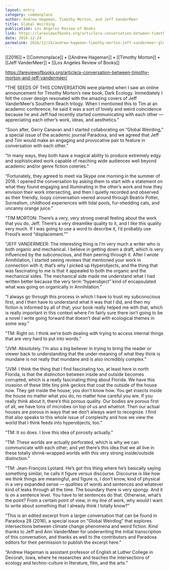 ```yaml
---
layout: entry
category: commonplace
author: Andrew Hageman, Timothy Morton, and Jeff VanderMeer
title: Global Weirding
publication: Los Angeles Review of Books
link: https://lareviewofbooks.org/article/a-conversation-between-timothy-morton-and-jeff-vandermeer/
date: 2016-12-24
permalink: 2016/12/24/andrew-hageman-timothy-morton-jeff-vandermeer-global-weirding
---
```


[[2016]] • [[Commonplace]] • [[Andrew Hageman]] • [[Timothy Morton]] • [[Jeff VanderMeer]] • [[Los Angeles Review of Books]]

https://lareviewofbooks.org/article/a-conversation-between-timothy-morton-and-jeff-vandermeer/

“THE SEEDS OF THIS CONVERSATION were planted when I saw an online announcement for Timothy Morton’s new book, Dark Ecology. Immediately I felt the cover design resonated with the amazing covers of Jeff VanderMeer’s Southern Reach trilogy. When I mentioned this to Tim at an academic conference, he said it was a sort of lovely and weird coincidence because he and Jeff had recently started communicating with each other — appreciating each other’s work, ideas, and aesthetics.”

“Soon after, Gerry Canavan and I started collaborating on “Global Weirding,” a special issue of the academic journal Paradoxa, and we agreed that Jeff and Tim would make an engaging and provocative pair to feature in conversation with each other.”

“In many ways, they both have a magical ability to produce extremely edgy and sophisticated work capable of reaching wide audiences well beyond academic and/or genre fiction coteries.”

“Fortunately, they agreed to meet via Skype one morning in the summer of 2016. I opened the conversation by asking them to start with a statement on what they found engaging and illuminating in the other’s work and how they envision their work intersecting, and then I quietly recorded and observed as their friendly, loopy conversation veered around through Beatrix Potter, Surrealism, childhood experiences with tidal pools, fur-shedding cats, and uncanny orange juice.”

“TIM MORTON: There’s a very, very strong overall feeling about the work that you do, Jeff. There’s a very dreamlike quality to it, and I like this quality very much. If I was going to use a word to describe it, I’d probably use Freud’s word “displacement.””

“JEFF VANDERMEER: The interesting thing is I’m very much a writer who is both organic and mechanical. I believe in getting down a draft, which is very influenced by the subconscious, and then peering through it. After I wrote Annihilation, I started seeing reviews that mentioned your work in connection with it; that’s why I picked up Hyperobjects, and the thing that was fascinating to me is that it appealed to both the organic and the mechanical sides. The mechanical side made me understand what I had written better because the very term “hyperobject” kind of encapsulated what was going on organically in Annihilation.”

“I always go through this process in which I have to trust my subconscious first, and I then have to understand what it was that I did, and then my fiction is informed by all of that; your book really helped me with that, which is really important in this context where I’m fairly sure there isn’t going to be a novel I write going forward that doesn’t deal with ecological themes in some way.”

“TM: Right on. I think we’re both dealing with trying to access internal things that are very hard to put into words.”

“JVM: Absolutely. I’m also a big believer in trying to bring the reader or viewer back to understanding that the under-meaning of what they think is mundane is not really that mundane and is also incredibly complex.”

“JVM: I think the thing that I find fascinating too, at least here in north Florida, is that the distinction between inside and outside becomes corrupted, which is a really fascinating thing about Florida. We have this invasion of these little tiny pink geckos that coat the outside of the house now. They get inside the house; you don’t know how. You get insects inside the house no matter what you do, no matter how careful you are. If you really think about it, there’s this porous quality. Our bodies are porous first of all, we have tons of microbes on top of us and whatnot. Then our actual houses are porous in ways that we don’t always want to recognize. I find that also speaks to this whole issue of complexity and how we view the world that I think feeds into hyperobjects, too.”

“TM: It so does. I love this idea of porosity actually.”

“TM: These worlds are actually perforated, which is why we can communicate with each other; and yet there’s this idea that we all live in these totally shrink-wrapped worlds with this very strong inside/outside distinction.”

“TM: Jean-François Lyotard. He’s got this thing where he’s basically saying something similar, he calls it figure versus discourse. Discourse is like how we think things are meaningful, and figure is, I don’t know, kind of physical in a very expanded sense — qualities of words and sentences and whatever kind of leaks through all the time. The boundary there is very spongy. And it is on a sentence level. You have to let sentences do that. Otherwise, what’s the point? From a certain point of view, in my line of work, why would I want to write about something that I already think I totally know?”

“This is an edited excerpt from a larger conversation that can be found in Paradoxa 28 (2016), a special issue on “Global Weirding” that explores intersections between climate change phenomena and weird fiction. Kind thanks to Jeff and Ann VanderMeer for underwriting the initial transcription of this conversation, and thanks as well to the contributors and Paradoxa editors for their permission to publish the excerpt here.”

“Andrew Hageman is assistant professor of English at Luther College in Decorah, Iowa, where he researches and teaches the intersections of ecology and techno-culture in literature, film, and the arts.”

